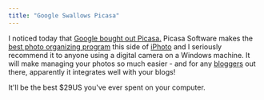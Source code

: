 ```yaml
---
title: "Google Swallows Picasa"
---
```

<p>I noticed today that <a href="http://www.google.com/press/pressrel/picasa.html">Google bought out Picasa.</a>  Picasa Software makes the <a href="http://www.picasa.com/picasa/">best photo organizing program</a> this side of <a href="http://www.apple.com/ilife/iphoto/">iPhoto</a> and I seriously recommend it to anyone using a digital camera on a Windows machine.  It will make managing your photos so much easier - and for any <a href="http://www.blogger.com">bloggers</a> out there, apparently it integrates well with your blogs!</p>
<p>It'll be the best $29US you've ever spent on your computer.</p>
